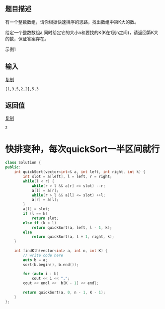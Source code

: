 ## 题目描述

有一个整数数组，请你根据快速排序的思路，找出数组中第K大的数。

给定一个整数数组a,同时给定它的大小n和要找的K(K在1到n之间)，请返回第K大的数，保证答案存在。

示例1

## 输入

[复制](javascript:void(0);)

```
[1,3,5,2,2],5,3
```

## 返回值

[复制](javascript:void(0);)

```
2
```





# 快排变种，每次quickSort一半区间就行

```c++
class Solution {
public:
    int quickSort(vector<int>& a, int left, int right, int k) {
        int slot = a[left], l = left, r = right;
        while(l < r) {
            while(r > l && a[r] >= slot) --r;
            a[l] = a[r];
            while(r > l && a[l] <= slot) ++l;
            a[r] = a[l];
        }
        a[l] = slot;
        if (l == k)
            return slot;
        else if (k < l)
            return quickSort(a, left, l - 1, k);
        else 
            return quickSort(a, l + 1, right, k);
    }
    
    int findKth(vector<int> a, int n, int K) {
        // write code here
        auto b = a;
        sort(b.begin(), b.end());
        
        for (auto i : b)
            cout << i << ",";
        cout << endl <<  b[K - 1] << endl;
        
        return quickSort(a, 0, n - 1, K - 1);
    }
};
```

